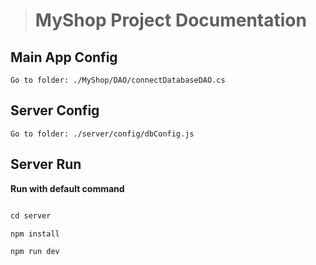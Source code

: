 > # MyShop Project Documentation

## Main App Config

`Go to folder: ./MyShop/DAO/connectDatabaseDAO.cs`

## Server Config

`Go to folder: ./server/config/dbConfig.js`

## Server Run

**Run with default command**

```php

cd server

npm install

npm run dev

```